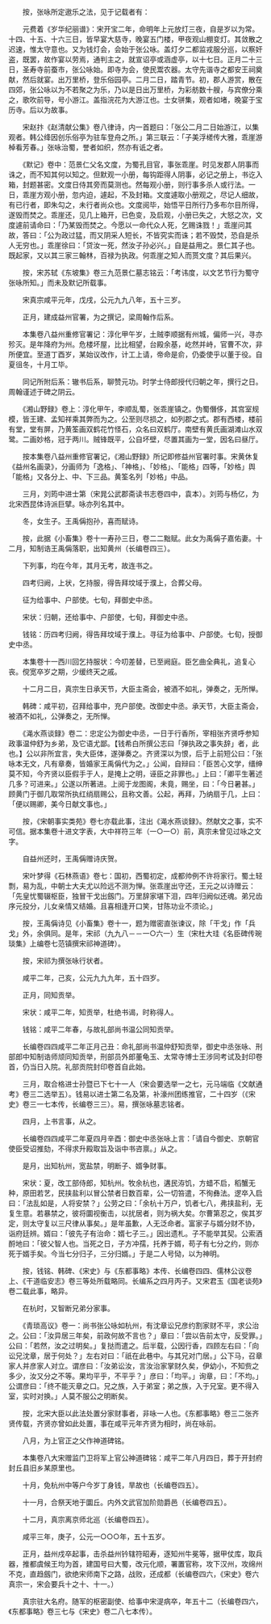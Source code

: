 <!-- { "loadSidebar": true } -->
　　按，张咏所定遨乐之法，见于记载者有：

　　元费着《岁华纪丽谱》：宋开宝二年，命明年上元放灯三夜，自是岁以为常。十四、十五、十六三日，皆早宴大慈寺，晚宴五门楼，甲夜观山棚变灯。其敛散之迟速，惟太守意也。又为钱灯会，会始于张公咏。盖灯夕二都监戎服分巡，以察奸盗，既罢，故作宴以劳焉，通判主之，就宣诏亭或涵虚亭，以十七日。正月二十三日，圣寿寺前蚕市，张公咏始。即寺为会，使民鬻农器。太守先谐寺之都安王祠奠献，然后就宴。出万里桥，登乐俗园亭。二月二日，踏青节。初，郡人游赏，散在四郊，张公咏以为不若聚之为乐，乃以是日出万里桥，为彩舫数十艘，与宾僚分乘之，歌吹前导，号小游江。盖指浣花为大游江也。士女骈集，观者如堵，晚宴于宝历寺。后以为故事。

　　宋赵抃《赵清献公集》卷八律诗，内一首题曰：「张公二月二日始游江，以集观者。韩公绛因创乐俗亭为驻车登舟之所。」第三联云：「子美浮槎传大雅，乖崖游棹看芳春。」张咏治蜀，誉者如织，然亦有诋之者。

　　《默记》卷中：范景仁父名文度，为蜀孔目官，事张乖崖。时见发郡人阴事而诛之，而不知其何以知之。但默观一小册，每钩距得人阴事，必记之册上，书讫入箱，封题甚密。文度日侍其旁而莫测也。然每观小册，则行事多杀人或行法。一日，乖崖方观小册，忽内迫，遽起，不及封箱。文度遽取小册观之，尽记人细故，有已行者，即朱勾之，未行者尚众也。文度阅毕，始悟平日所行乃多布尔目所得，遂毁而焚之。乖崖还，见几上箱开，已色变，及启观，小册已失之，大怒之次，文度遽前请命曰：「乃某毁而焚之。今愿以一命代众人死，乞赐诛戮！」乖崖问其故，答曰：「公为政过猛，而又阴采人短长，不皆究实而诛；若不毁焚，恐自是杀人无穷也。」乖崖徐曰：「贷汝一死，然汝子孙必兴。」自是益用之。景仁其子也。既起家，又以其三家三翰林，百禄为执政。何乖崖之知人而贳文度？其后果兴。

　　按，宋苏轼《东坡集》卷三九范景仁墓志铭云：「考讳度，以文艺节行为蜀守张咏所知。」而未及默记所载事。

　　宋真宗咸平元年，戊戌，公元九九八年，五十三岁。

　　正月，建成益州官署，为之撰记，梁周翰作后系。

　　本集卷八益州重修官署记：淳化甲午岁，土贼李顺据有州城，偏师一兴，寻亦殄灭。是年降府为州。危楼坏屋，比比相望，台殿余基，屹然并峙，官曹不次，非所便宜。至道丁酉岁，某始议改作，计工上请，帝命是俞，仍委使乎以董于役。自夏徂冬，十月工毕。

　　同记所附后系：辙书后系，聊赞元功。时学士侍郎授代归朝之年，撰行之日。周翰谨述于碑之阴云。

　　《湘山野録》卷上：淳化甲午，李顺乱蜀，张乖崖镇之。伪蜀僭侈，其宫室规模，皆王建、孟知祥乘其弊而为之。公至则尽损之，如列郡之式。郡有西楼，楼前有堂，堂有屏，乃黄筌画双鹤花竹怪石，众名曰双鹤厅。南壁有黄氏画湖滩山水双鹭。二画妙格，冠于两川。贼锋既平，公自坏壁，尽置其画为一堂，因名曰昼厅。

　　按本集卷八益州重修官署记，《湘山野録》所记即修益州官署时事。宋黄休复《益州名画录》，分画师为「逸格」、「神格」、「妙格」、「能格」四等，「妙格」舆「能格」又各分上、中、下三品。黄筌名列「妙格」中品。

　　三月，刘筠中进士第（宋晁公武郡斋读书志卷四中，袁本）。刘筠与杨亿，为北宋西昆体诗派巨擘。咏亦列名其中。

　　冬，女生子。王禹偁抱孙，喜而赋诗。

　　按，此据《小畜集》卷十一寿孙三日，卷二二黜赋。此女为禹偁子嘉佑妻。十二月，知制诰王禹偁落职，出知黄州（长编卷四三）。

　　下列事，均在今年，其月无考，故连书之。

　　四考归阙，上状，乞持服，得告拜坟域于濮上，合葬父母。

　　征为给事中、户部使。七旬，拜御史中丞。

　　宋状：归朝，还给事中、户部使，七旬，拜御史中丞。

　　钱铭：历四考归阙，得告拜坟域于濮上。寻征为给事中、户部使。七旬，授御史中丞。

　　本集卷十一西川回乞持服状：今叨差替，已至阙庭。臣乞曲全典礼，追复心丧。傥宽卒岁之期，少缓终天之戚。

　　十二月二日，真宗生日承天节，大臣主斋会，被酒不如礼，弹奏之，无所惮。

　　韩碑：咸平初，召拜给事中，充户部使。改御史中丞。承天节，大臣主斋会，被酒不如礼，公弹奏之，无所惮。

　　《渑水燕谈録》卷二：忠定公为御史中丞，一日于行香所，宰相张齐贤呼参知政事温仲舒为乡弟，及它语尤鄙。【钱希白所撰公志曰「弹执政之事失辞」者，此也。】公以非所宜言，失大臣体，遂弹奏之。齐贤深以为恨，后于上前短公曰：「张咏本无文，凡有章奏，皆婚家王禹偁代为之。」公闻，自辩曰：「臣苦心文学，缙绅莫不知，今齐贤以臣假手于人，是掩上之明，诬臣之非罪也。」上曰：「卿平生著述几多？可进来。」公遂以所著进。上阅于龙图阁，未竟，赐坐，曰：「今日暑甚。」顾黄门于御几取常所执红绡扇赐公，且称文善。公起，再拜，乃纳扇于几，上曰：「便以赐卿，美今日献文事也。」

　　按，《宋朝事实类苑》卷七亦载此事，注出《渑水燕谈録》。然献文之事，实不可信。据本集卷十进文字表，大中祥符三年（一○一○）前，真宗未曾见过咏之文字。

　　自益州还时，王禹偁赠诗庆贺。

　　宋叶梦得《石林燕语》卷七：国初，西蜀初定，成都帅例不许将家行。蜀土轻剽，易为乱，中朝士大夫尤以险远不测为惮。张乖崖出守还，王元之以诗赠云：「先皇忧蜀辍枢臣，独冒干戈出劔门。万里辞家堪下泪，四年归阙似还魂。弟兄齿序元投分，儿女亲情又结婚。且喜相逢开口笑，甘陈功业不须论。」

　　按，王禹偁诗见《小畜集》卷十一，题为赠密直张谏议，除「干戈」作「兵戈」外，余俱同。是年，宋祁（九九八－－一○六一）生（宋杜大珪《名臣碑传琬琰集》上编卷七范镇撰宋祁神道碑）。

　　按，宋祁为撰张咏行状者。

　　咸平二年，己亥，公元九九九年，五十四岁。

　　正月，同知贡举。

　　宋状：咸平二年，知贡举，杜绝书谒，时称得人。

　　钱铭：咸平二年春，与故礼部尚书温公同知贡举。

　　长编卷四四咸平二年正月己丑：命礼部尚书温仲舒知贡举，御史中丞张咏、刑部郎中知制诰师颃同知贡举，刑部员外郎董龟玉、太常寺博士王涉同考试及封印卷首，仍当日入院。礼部贡院封印卷首自此始。

　　三月，取合格进士孙暨已下七十一人（宋会要选举一之七，元马端临《文献通考》卷三二选举五）。钱易以进士第二名及第，补濠州团练推官，二十四岁（《宋史》卷三一七本传，长编卷三三）。易，撰张咏墓志铭者。

　　四月，上书言事，从之。

　　长编卷四四咸平二年夏四月辛酉：御史中丞张咏上言：「请自今御史、京朝官使臣受诏推劾，不得求升殿取旨及诣中书咨禀。」从之。

　　是月，出知杭州，宽盐禁，明断子、婿争财事。

　　宋状：夏，改工部侍郎，知杭州。牧余杭也，遘民洊饥，方蜡不启，稻蟹无种，原田若艺，民挟盐利以冒公禁者日数百辈，公一切笞遣，不徇彝法。逻卒入启曰：「法乱如是，人将安禁？」公劳之曰：「余杭十万户，饥者七八，弗挟盐利，无复生意。若暴禁之，彼将圜视衡击，以扰居者，则为祸大矣。尔曹第忍之，俟其岁定，则太守复以三尺律从事矣。」是年虽歉，人无泛命者。富家子与婿分财不协，诣府廷辨。婿曰：「彼先子有治命：婿七子三。」因出遗札。子不能举其契。公索酒酹地曰：「彼父智人也。当死之日，子方冲孺，托养于婿，苟子有七分之约，则亦死于婿手矣。今当七分归子，三分归婿。」于是二人号恸，以为神明。

　　按，钱铭、韩碑、《宋史》与《东都事略》本传、长编卷四四、儒林公议卷上、《干道临安志》卷三等处所载略同。长编系之四月丙子。又宋君玉《国老谈苑》卷二载此事，略异。

　　在杭时，又智断兄弟分家事。

　　《青琐高议》卷一：尚书张公咏如杭州，有沈章讼兄彦约割家财不平，求公治之。公曰：「汝异居三年矣，前政何故不言也？」章曰：「尝以告前太守，反受罪。」公曰：「若然，汝之过明矣。」复挞而遣之。后半载，公因行香，四顾左右曰：「向讼兄沈章，居于何处？」左右对曰：「祇在此巷中。与其兄对门居。」公下马，召章家人并彦家人对立。谓彦曰：「汝弟讼汝，言汝治家掌财久矣，伊幼小，不知赀之多少，汝又分之不等。果均平乎，不平乎？」彦曰：「均平。」询章，曰：「不均。」公谓彦曰：「终不能灭章之口。兄之族，入于弟室；弟之族，入于兄室。更不得入室，实时对换。」人莫不服公之明断矣。

　　按，北宋大臣以此法处置分家财事者，非咏一人也。《东都事略》卷三二张齐贤传载，齐贤亦曾如此处置，事在咸平元年齐贤为相时，尚在咏前。

　　八月，为上官正之父作神道碑铭。

　　本集卷八大宋赠监门卫将军上官公神道碑铭：咸平二年八月四日，葬于开封府封丘县旧乡某原里也。

　　十月，免杭州中等户今岁丁身钱，旱故也（长编卷四五）。

　　十一月，合祭天地于圜丘。内外文武官加阶勋爵邑（长编卷四五）。

　　十二月，真宗离京师北巡（长编卷四五）。

　　咸平三年，庚子，公元一○○○年，五十五岁。

　　正月，益州戍卒起事，击杀益州钤辖符昭寿，逐知州牛冕等，据甲仗库，取兵器，推都虞候王均为首，建国号曰大蜀，改元化顺，署置官称，攻下汉州，攻绵州不克，直趋劔门，欲绝宋师南下之路，战败，还成都（长编卷四六，《宋史》卷六真宗一，宋会要兵十之十、十一。）

　　真宗驻大名府。随军的枢密副使、给事中宋湜病卒，年五十二（长编卷四六，《东都事略》卷三七与《宋史》卷二八七本传）。

